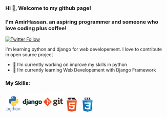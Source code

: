 ### Hi 👋, Welcome to my github page!
<h3>I'm AmirHassan. an aspiring programmer and someone who love coding plus coffee!</h3>


[![Twitter Follow](https://img.shields.io/twitter/follow/Amirhassan5303?label=Follow%20AmirHassan&style=social)](https://twitter.com/Amirhassan5303)


I'm learning python and django for web developement.
I love to contribute in open source project 




- 🔭 I’m currently working on improve my skills in python
- 🌱 I’m currently learning Web Developement with Django Framework


### My Skills:
<img src="https://github.com/devicons/devicon/blob/master/icons/python/python-original-wordmark.svg" alt="Python logo" width=50 height=50/> <img src="https://github.com/devicons/devicon/blob/master/icons/django/django-plain-wordmark.svg" alt="Django logo" width=60 height=60/> <img src="https://github.com/devicons/devicon/blob/master/icons/git/git-original-wordmark.svg" alt="Git logo" width=63 height=63/> <img src="https://github.com/devicons/devicon/blob/master/icons/html5/html5-original-wordmark.svg" alt="HTML logo" width=45
height=45/> <img src="https://github.com/devicons/devicon/blob/master/icons/css3/css3-original-wordmark.svg" alt="CSS logo" width=45 height=45/>
